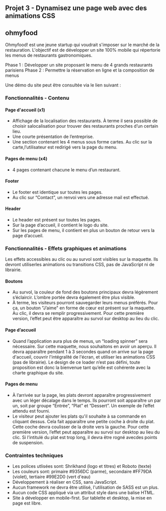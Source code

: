 ## Projet 3 - Dynamisez une page web avec des animations CSS
## ohmyfood

Ohmyfood! est une jeune startup qui voudrait s'imposer sur le marché de la restauration. 
L'objectif est de développer un site 100% mobile qui répertorie les menus de restaurants gastronomiques.

Phase 1 : Développer un site proposant le menu de 4 grands restaurants parisiens
Phase 2 : Permettre la réservation en ligne et la composition de menus

Une démo du site peut être consultée via le lien suivant : 

### Fonctionnalités - Contenu
#### Page d'accueil (x1)
- Affichage de la localisation des restaurants. À terme il sera possible de choisir salocalisation pour trouver des restaurants proches d’un certain lieu.
- Une courte présentation de l’entreprise.
- Une section contenant les 4 menus sous forme cartes. Au clic sur la carte,l’utilisateur est redirigé vers la page du menu.
#### Pages de menu (x4)
- 4 pages contenant chacune le menu d’un restaurant.
#### Footer
- Le footer est identique sur toutes les pages.
- Au clic sur “Contact”, un renvoi vers une adresse mail est effectué.
#### Header
- Le header est présent sur toutes les pages.
- Sur la page d’accueil, il contient le logo du site.
- Sur les pages de menu, il contient en plus un bouton de retour vers la page d’accueil.

### Fonctionnalités - Effets graphiques et animations
Les effets accessibles au clic ou au survol sont visibles sur la maquette. Ils devront utiliserles animations ou transitions CSS, pas de JavaScript ni de librairie.
#### Boutons
- Au survol, la couleur de fond des boutons principaux devra légèrement s’éclaircir.  L’ombre portée devra également être plus visible.
- À terme, les visiteurs pourront sauvegarder leurs menus préférés. Pour ça, un bouton "J’aime" en forme de cœur est présent sur la maquette. Au clic, il devra se remplir progressivement. Pour cette première version, l’effet peut être apparaître au survol sur desktop au lieu du clic.
#### Page d’accueil
- Quand l’application aura plus de menus, un “loading spinner” sera nécessaire. Sur cette maquette, nous souhaitons en avoir un aperçu. Il devra apparaître pendant 1 à 3 secondes quand on arrive sur la page d'accueil, couvrir l'intégralité de l'écran, et utiliser les animations CSS (pas de librairie). Le design de ce loader n’est pas défini, toute proposition est donc la bienvenue tant qu’elle est cohérente avec la charte graphique du site.
#### Pages de menu
- À l’arrivée sur la page, les plats devront apparaître progressivement avec un léger décalage dans le temps. Ils pourront soit apparaître un par un, soit par groupe “Entrée”, “Plat” et “Dessert”. Un exemple de l’effet attendu est fourni.
- Le visiteur peut ajouter les plats qu'il souhaite à sa commande en cliquant dessus.  Cela fait apparaître une petite coche à droite du plat. Cette coche devra coulisser de la droite vers la gauche. Pour cette première version, l’effet peut apparaître au survol sur desktop au lieu du clic. Si l’intitulé du plat est trop long, il devra être rogné avecdes points de suspension.


### Contraintes techniques
- Les polices utlisées sont:  Shrikhand (logo et titres) et Roboto (texte)
- Les couleurs sont: primaire #9356DC (parme), secondaire #FF79DA (violet), tertiaire #99E2D0 (vert d'eau)
- Développement à réaliser en CSS, sans JavaScript.
- Aucun framework ne devra être utilisé, l'utilisation de SASS est un plus.
- Aucun code CSS appliqué via un attribut style dans une balise HTML.
- Site à développer en mobile-first.   Sur tablette et desktop, la mise en page est libre.

